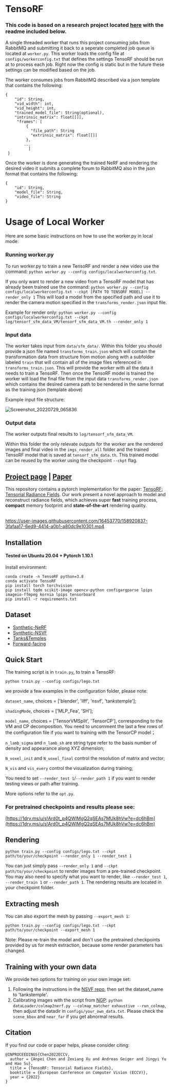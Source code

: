 # TensoRF
### This code is based on a research project located [here](https://apchenstu.github.io/TensoRF/) with the readme included below.
A single threaded worker that runs this project consuming jobs from RabbitMQ and submitting it back to a seperate completed job queue is located at `worker.py`. This worker loads the config file at `configs/workerconfig.txt` that defines the settings TensoRF should be run at to process each job. Right now the config is static but in the future these settings can be modified based on the job.

The worker consumes jobs from RabbitMQ described via a json template that contains the following:
```
{
	"id": String,
	"vid_width": int,
	"vid_height": int,
	"trained_model_file": String(optional),
	"intrinsic_matrix": float[[]],
	 "frames": [
		 {
		   "file_path": String
		   "extrinsic_matrix": float[[]]
		 }, 
		...
		  ]
 }
 ```

Once the worker is done generating the trained NeRF and rendering the desired video it submits a complete forum to RabbitMQ also in the json format that contains the following:
```
{
	"id": String,
	"model_file": String,
	"video_file": String
}
```

# Usage of Local Worker
Here are some basic instructions on how to use the worker.py in local mode:
### Running worker.py
To run worker.py to train a new TensoRF and render a new video use the command: `python worker.py --config configs/localworkerconfig.txt`. 

If you only want to render a new video from a TensoRF model that has already been trained use the command:
`python worker.py --config configs/localworkerconfig.txt --ckpt [PATH TO TENSORF MODEL] --render_only 1` 
This will load a model from the specified path and use it to render the camera motion specified in the `transforms_render.json` input file.

Example for render only: `python worker.py --config configs/localworkerconfig.txt --ckpt log/tensorf_sfm_data_VM/tensorf_sfm_data_VM.th --render_only 1`
### Input data
The worker takes input from `data/sfm_data/`. Within this folder you should provide a json file named `transforms_train.json` which will contain the transformation data from structure from motion along with a subfolder labeled `train` that will contain all of the image files referenced in `transforms_train.json`. This will provide the worker with all the data it needs to train a TensoRF. Then once the TensoRF model is trained the worker will load the final file from the input data `transforms_render.json` which contains the desired camera path to be rendered in the same format as the training json (template above)

Example input file structure:

![Screenshot_20220729_065836](https://user-images.githubusercontent.com/49171429/181745902-920d5483-28e6-4412-bc07-9c770544057f.png)

### Output data
The worker outputs final results to `log/tensorf_sfm_data_VM`.

Within this folder the only relevate outputs for the worker are the rendered images and final video in the `imgs_render_all` folder and the trained TensoRF model that is saved at `tensorf_sfm_data.th`. This trained model can be reused by the worker using the checkpoint `--ckpt` flag.


## [Project page](https://apchenstu.github.io/TensoRF/) |  [Paper](https://arxiv.org/abs/2203.09517)
This repository contains a pytorch implementation for the paper: [TensoRF: Tensorial Radiance Fields](https://arxiv.org/abs/2203.09517). Our work present a novel approach to model and reconstruct radiance fields, which achieves super
**fast** training process, **compact** memory footprint and **state-of-the-art** rendering quality.<br><br>


https://user-images.githubusercontent.com/16453770/158920837-3fafaa17-6ed9-4414-a0b1-a80dc9e10301.mp4
## Installation

#### Tested on Ubuntu 20.04 + Pytorch 1.10.1 

Install environment:
```
conda create -n TensoRF python=3.8
conda activate TensoRF
pip install torch torchvision
pip install tqdm scikit-image opencv-python configargparse lpips imageio-ffmpeg kornia lpips tensorboard
pip install -r requirements.txt
```


## Dataset
* [Synthetic-NeRF](https://drive.google.com/drive/folders/128yBriW1IG_3NJ5Rp7APSTZsJqdJdfc1) 
* [Synthetic-NSVF](https://dl.fbaipublicfiles.com/nsvf/dataset/Synthetic_NSVF.zip)
* [Tanks&Temples](https://dl.fbaipublicfiles.com/nsvf/dataset/TanksAndTemple.zip)
* [Forward-facing](https://drive.google.com/drive/folders/128yBriW1IG_3NJ5Rp7APSTZsJqdJdfc1)



## Quick Start
The training script is in `train.py`, to train a TensoRF:

```
python train.py --config configs/lego.txt
```


we provide a few examples in the configuration folder, please note:

 `dataset_name`, choices = ['blender', 'llff', 'nsvf', 'tankstemple'];

 `shadingMode`, choices = ['MLP_Fea', 'SH'];

 `model_name`, choices = ['TensorVMSplit', 'TensorCP'], corresponding to the VM and CP decomposition. 
 You need to uncomment the last a few rows of the configuration file if you want to training with the TensorCP model；

 `n_lamb_sigma` and `n_lamb_sh` are string type refer to the basis number of density and appearance along XYZ
dimension;

 `N_voxel_init` and `N_voxel_final` control the resolution of matrix and vector;

 `N_vis` and `vis_every` control the visualization during training;

  You need to set `--render_test 1`/`--render_path 1` if you want to render testing views or path after training. 

More options refer to the `opt.py`. 

### For pretrained checkpoints and results please see:
[https://1drv.ms/u/s!Ard0t_p4QWIMgQ2qSEAs7MUk8hVw?e=dc6hBm](https://1drv.ms/u/s!Ard0t_p4QWIMgQ2qSEAs7MUk8hVw?e=dc6hBm)



## Rendering

```
python train.py --config configs/lego.txt --ckpt path/to/your/checkpoint --render_only 1 --render_test 1 
```

You can just simply pass `--render_only 1` and `--ckpt path/to/your/checkpoint` to render images from a pre-trained
checkpoint. You may also need to specify what you want to render, like `--render_test 1`, `--render_train 1` or `--render_path 1`.
The rendering results are located in your checkpoint folder. 

## Extracting mesh
You can also export the mesh by passing `--export_mesh 1`:
```
python train.py --config configs/lego.txt --ckpt path/to/your/checkpoint --export_mesh 1
```
Note: Please re-train the model and don't use the pretrained checkpoints provided by us for mesh extraction, 
because some render parameters has changed.

## Training with your own data
We provide two options for training on your own image set:

1. Following the instructions in the [NSVF repo](https://github.com/facebookresearch/NSVF#prepare-your-own-dataset), then set the dataset_name to 'tankstemple'.
2. Calibrating images with the script from [NGP](https://github.com/NVlabs/instant-ngp/blob/master/docs/nerf_dataset_tips.md):
`python dataLoader/colmap2nerf.py --colmap_matcher exhaustive --run_colmap`, then adjust the datadir in `configs/your_own_data.txt`. Please check the `scene_bbox` and `near_far` if you get abnormal results.
    

## Citation
If you find our code or paper helps, please consider citing:
```
@INPROCEEDINGS{Chen2022ECCV,
  author = {Anpei Chen and Zexiang Xu and Andreas Geiger and Jingyi Yu and Hao Su},
  title = {TensoRF: Tensorial Radiance Fields},
  booktitle = {European Conference on Computer Vision (ECCV)},
  year = {2022}
}
```
